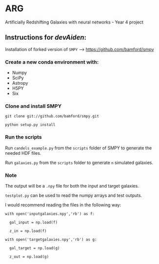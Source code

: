 # ARG
Artificially Redshifting Galaxies with neural networks - Year 4 project

## Instructions for *devAiden*:

Installation of forked version of `SMPY` --> https://github.com/bamford/smpy


### Create a new conda environment with:
- Numpy
- SciPy
- Astropy
- H5PY
- Six


### Clone and install SMPY

`git clone git://github.com/bamford/smpy.git`

`python setup.py install`

### Run the scripts

Run `candels_example.py` from the `scripts` folder of SMPY to generate the needed HDF files.

Run `galaxies.py` from the `scripts` folder to generate `n` simulated galaxies.

### Note

The output will be a `.npy` file for both the input and target galaxies.

`testplot.py` can be used to read the numpy arrays and test outputs.

I would recommend reading the files in the following way:

```
with open('inputgalaxies.npy','rb') as f:

  gal_input = np.load(f)
  
  z_in = np.load(f)
```

```
with open('targetgalaxies.npy','rb') as g:

  gal_target = np.load(g)
  
  z_out = np.load(g)
```  
